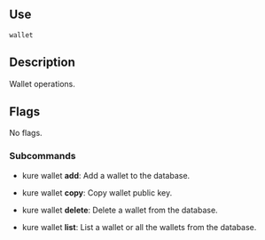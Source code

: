 ## Use

`wallet`

## Description

Wallet operations.

## Flags 

No flags.

### Subcommands

- kure wallet **add**: Add a wallet to the database.

- kure wallet **copy**: Copy wallet public key.

- kure wallet **delete**: Delete a wallet from the database.

- kure wallet **list**: List a wallet or all the wallets from the database.
